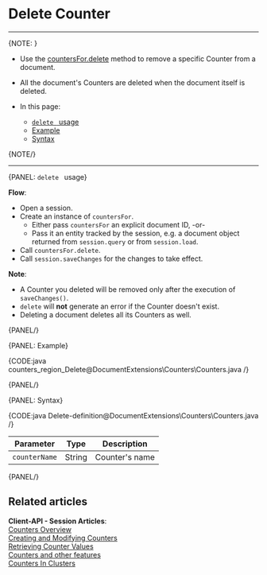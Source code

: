 # Delete Counter
---

{NOTE: }

* Use the [countersFor.delete](../../document-extensions/counters/overview#counter-methods-and-the--object) method to remove a specific Counter from a document.

* All the document's Counters are deleted when the document itself is deleted.

* In this page:
    * [`delete ` usage](../../document-extensions/counters/delete#delete-usage)
    * [Example](../../document-extensions/counters/delete#example)
    * [Syntax](../../document-extensions/counters/delete#delete-syntax)

{NOTE/}

---

{PANEL: `delete ` usage}

__Flow__:

* Open a session.
* Create an instance of `countersFor`.
    * Either pass `countersFor` an explicit document ID, -or-
    * Pass it an entity tracked by the session, e.g. a document object returned from `session.query` or from `session.load`.
* Call `countersFor.delete`.
* Call `session.saveChanges` for the changes to take effect.

__Note__:

* A Counter you deleted will be removed only after the execution of `saveChanges()`.
* `delete` will **not** generate an error if the Counter doesn't exist.
* Deleting a document deletes all its Counters as well.

{PANEL/}

{PANEL: Example}

{CODE:java counters_region_Delete@DocumentExtensions\Counters\Counters.java /}

{PANEL/}

{PANEL: Syntax}

{CODE:java Delete-definition@DocumentExtensions\Counters\Counters.java /}

| Parameter     | Type   | Description     |
|---------------|--------|-----------------|
| `counterName` | String | Counter's name  |

{PANEL/}

## Related articles

**Client-API - Session Articles**:  
[Counters Overview](../../document-extensions/counters/overview)  
[Creating and Modifying Counters](../../document-extensions/counters/create-or-modify)  
[Retrieving Counter Values](../../document-extensions/counters/retrieve-counter-values)  
[Counters and other features](../../document-extensions/counters/counters-and-other-features)  
[Counters In Clusters](../../document-extensions/counters/counters-in-clusters)  
